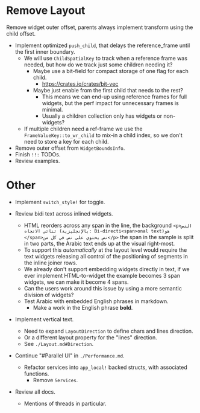 # Remove Layout

Remove widget outer offset, parents always implement transform using the child offset.

* Implement optimized `push_child`, that delays the reference_frame until the first inner boundary.
    - We will use `ChildSpatialKey` to track when a reference frame was needed, but how do we track just some children needing it?
        - Maybe use a bit-field for compact storage of one flag for each child.
            - https://crates.io/crates/bit-vec
        - Maybe just enable from the first child that needs to the rest?
            - This means we can end-up using reference frames for full widgets, but the perf impact for unnecessary frames is minimal.
            - Usually a children collection only has widgets or non-widgets?
    - If multiple children need a ref-frame we use the `FrameValueKey::to_wr_child` to mix-in a child index, so we don't need to
      store a key for each child.
* Remove outer offset from `WidgetBoundsInfo`.
* Finish `!!:` TODOs.
* Review examples.

# Other

* Implement `switch_style!` for toggle.

* Review bidi text across inlined widgets.
    - HTML reorders across any span in the line, the background
        `<p>النص ثنائي الاتجاه (بالإنجليزية: Bi-directi<span>onal text)‏ هو </span>نص يحتوي على نص في كل من</p>`
        the span in the sample is split in two parts, the Arabic text ends up at the visual right-most.
    - To support this *automatically* at the layout level would require the text widgets releasing all control of the
      positioning of segments in the inline joiner rows.
    - We already don't support embedding widgets directly in text, if we ever implement HTML-to-widget the example
        becomes 3 span widgets, we can make it become 4 spans.
    - Can the users work around this issue by using a more semantic division of widgets?
    - Test Arabic with embedded English phrases in markdown.
        - Make a work in the English phrase **bold**.

* Implement vertical text.
    - Need to expand `LayoutDirection` to define chars and lines direction.
    - Or a different layout property for the "lines" direction.
    - See `./Layout.md#Direction`.

* Continue "#Parallel UI" in `./Performance.md`.
    - Refactor services into `app_local!` backed structs, with associated functions.
        - Remove `Services`.

* Review all docs.
    - Mentions of threads in particular.